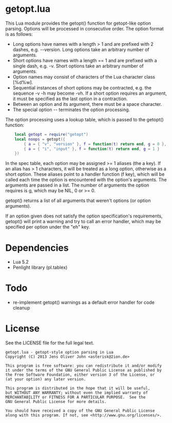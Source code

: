 # getopt.lua

This Lua module provides the getopt() function for getopt-like option
parsing. Options will be processed in consecutive order. The option
format is as follows:

* Long options have names with a length > 1 and are prefixed with 2
  dashes, e.g. --version. Long options take an arbitrary number
  of arguments.
* Short options have names with a length == 1 and are prefixed with
  a single dash, e.g. -v. Short options take an arbitrary number of
  arguments.
* Option names may consist of characters of the Lua character class
  [%d%w].
* Sequential instances of short options may be contracted, e.g. the
  sequence -v -h may become -vh. If a short option requires an
  argument, it must be specified as the last option in a
  contraction.
* Between an option and its argument, there must be a space
  character.
* The special option -- terminates the option processing.

The option processing uses a lookup table, which is passed to the
getopt() function:

```lua
    local getopt = require("getopt")
    local noops = getopt({
        { a = { "v", "version" }, f = function(t) return end, g = 0 },
        { a = { "i", "input" }, f = function(t) return end, g = 1 }
    })
```

In the spec table, each option may be assigned >= 1 aliases (the a key).
If an alias has > 1 characters, it will be treated as a long option,
otherwise as a short option. These aliases point to a handler function
(f key), which will be called each time the option is encountered with
the option's arguments. The arguments are passed in a list. The number
of arguments the option requires is g, which may be NIL, 0 or >= 0.

getopt() returns a list of all arguments that weren't options (or
option arguments).

If an option given does not satisfy the option specification's
requirements, getopt() will print a warning and try to call an error
handler, which may be specified per option under the "eh" key.

# Dependencies

* Lua 5.2
* Penlight library (pl.tablex)

# Todo

* re-implement getopt() warnings as a default error handler for code
  cleanup

# License

See the LICENSE file for the full legal text.

```
getopt.lua - getopt-style option parsing in Lua
Copyright (C) 2013 Jens Oliver John <asterisk@2ion.de>

This program is free software: you can redistribute it and/or modify
it under the terms of the GNU General Public License as published by
the Free Software Foundation, either version 3 of the License, or
(at your option) any later version.

This program is distributed in the hope that it will be useful,
but WITHOUT ANY WARRANTY; without even the implied warranty of
MERCHANTABILITY or FITNESS FOR A PARTICULAR PURPOSE.  See the
GNU General Public License for more details.

You should have received a copy of the GNU General Public License
along with this program. If not, see <http://www.gnu.org/licenses/>.
```
